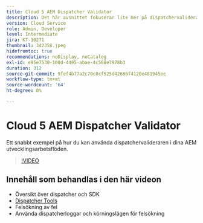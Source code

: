 ```yaml
---
title: Cloud 5 AEM Dispatcher Validator
description: Det här avsnittet fokuserar lite mer på dispatchervalideraren och de enheter som den erbjuder.
version: Cloud Service
role: Admin, Developer
level: Intermediate
jira: KT-10271
thumbnail: 342358.jpeg
hidefromtoc: true
recommendations: noDisplay, noCatalog
exl-id: e95e7530-100d-4495-abae-4c568e7978b3
duration: 312
source-git-commit: 9fef4b77a2c70c8cf525d42686f4120e481945ee
workflow-type: tm+mt
source-wordcount: '64'
ht-degree: 0%

---
```


# Cloud 5 AEM Dispatcher Validator

Ett snabbt exempel på hur du kan använda dispatchervalideraren i dina AEM utvecklingsarbetsflöden.

>[!VIDEO](https://video.tv.adobe.com/v/342358?quality=12&learn=on)

## Innehåll som behandlas i den här videon

+ Översikt över dispatcher och SDK
+ [Dispatcher Tools](https://experienceleague.adobe.com/docs/experience-manager-cloud-service/content/implementing/content-delivery/validation-debug.html)
+ Felsökning av fel
+ Använda dispatcherloggar och körningslägen för felsökning
